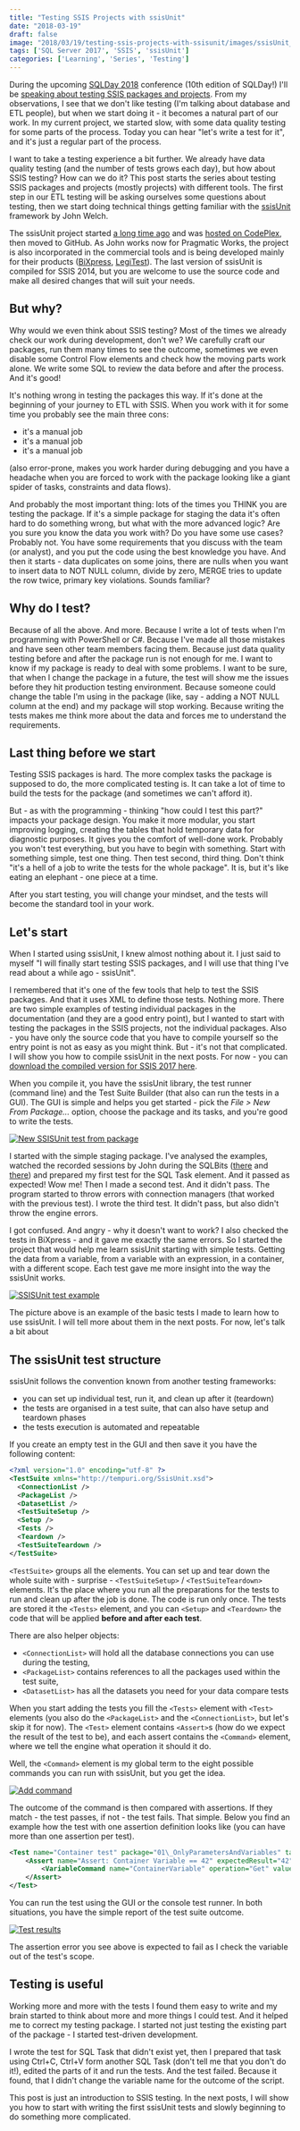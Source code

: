 ```yaml
---
title: "Testing SSIS Projects with ssisUnit"
date: "2018-03-19"
draft: false
image: "2018/03/19/testing-ssis-projects-with-ssisunit/images/ssisUnit_HeaderImage.png"
tags: ['SQL Server 2017', 'SSIS', 'ssisUnit']
categories: ['Learning', 'Series', 'Testing']
---
```


During the upcoming [SQLDay 2018](http://sqlday.pl/en/) conference (10th edition of SQLDay!) I'll be [speaking about testing SSIS packages and projects](https://sqlday.pl/en/session/start-testing-your-ssis-packages/). From my observations, I see that we don't like testing (I'm talking about database and ETL people), but when we start doing it - it becomes a natural part of our work. In my current project, we started slow, with some data quality testing for some parts of the process. Today you can hear "let's write a test for it", and it's just a regular part of the process.

I want to take a testing experience a bit further. We already have data quality testing (and the number of tests grows each day), but how about SSIS testing? How can we do it? This post starts the series about testing SSIS packages and projects (mostly projects) with different tools. The first step in our ETL testing will be asking ourselves some questions about testing, then we start doing technical things getting familiar with the [ssisUnit](https://github.com/johnwelch/ssisUnit) framework by John Welch.

The ssisUnit project started [a long time ago](http://agilebi.com/jwelch/2008/03/12/ssisunit-a-unit-testing-tool-for-ssis/) and was [hosted on CodePlex](https://archive.codeplex.com/?p=ssisunit), then moved to GitHub. As John works now for Pragmatic Works, the project is also incorporated in the commercial tools and is being developed mainly for their products ([BiXpress](https://pragmaticworks.com/Products/BI-xPress), [LegiTest](https://pragmaticworks.com/Products/LegiTest)). The last version of ssisUnit is compiled for SSIS 2014, but you are welcome to use the source code and make all desired changes that will suit your needs.

## But why?

Why would we even think about SSIS testing? Most of the times we already check our work during development, don't we? We carefully craft our packages, run them many times to see the outcome, sometimes we even disable some Control Flow elements and check how the moving parts work alone. We write some SQL to review the data before and after the process. And it's good!

It's nothing wrong in testing the packages this way. If it's done at the beginning of your journey to ETL with SSIS. When you work with it for some time you probably see the main three cons:

- it's a manual job
- it's a manual job
- it's a manual job

(also error-prone, makes you work harder during debugging and you have a headache when you are forced to work with the package looking like a giant spider of tasks, constraints and data flows).

And probably the most important thing: lots of the times you THINK you are testing the package. If it's a simple package for staging the data it's often hard to do something wrong, but what with the more advanced logic? Are you sure you know the data you work with? Do you have some use cases? Probably not. You have some requirements that you discuss with the team (or analyst), and you put the code using the best knowledge you have. And then it starts - data duplicates on some joins, there are nulls when you want to insert data to NOT NULL column, divide by zero, MERGE tries to update the row twice, primary key violations. Sounds familiar?

## Why do I test?

Because of all the above. And more. Because I write a lot of tests when I'm programming with PowerShell or C#. Because I've made all those mistakes and have seen other team members facing them. Because just data quality testing before and after the package run is not enough for me. I want to know if my package is ready to deal with some problems. I want to be sure, that when I change the package in a future, the test will show me the issues before they hit production testing environment. Because someone could change the table I'm using in the package (like, say - adding a NOT NULL column at the end) and my package will stop working. Because writing the tests makes me think more about the data and forces me to understand the requirements.

## Last thing before we start

Testing SSIS packages is hard. The more complex tasks the package is supposed to do, the more complicated testing is. It can take a lot of time to build the tests for the package (and sometimes we can't afford it).

But - as with the programming - thinking "how could I test this part?" impacts your package design. You make it more modular, you start improving logging, creating the tables that hold temporary data for diagnostic purposes. It gives you the comfort of well-done work. Probably you won't test everything, but you have to begin with something. Start with something simple, test one thing. Then test second, third thing. Don't think "it's a hell of a job to write the tests for the whole package". It is, but it's like eating an elephant - one piece at a time.

After you start testing, you will change your mindset, and the tests will become the standard tool in your work.

## Let's start

When I started using ssisUnit, I knew almost nothing about it. I just said to myself "I will finally start testing SSIS packages, and I will use that thing I've read about a while ago - ssisUnit".

I remembered that it's one of the few tools that help to test the SSIS packages. And that it uses XML to define those tests. Nothing more. There are two simple examples of testing individual packages in the documentation (and they are a good entry point), but I wanted to start with testing the packages in the SSIS projects, not the individual packages. Also - you have only the source code that you have to compile yourself so the entry point is not as easy as you might think. But - it's not that complicated. I will show you how to compile ssisUnit in the next posts. For now - you can [download the compiled version for SSIS 2017 here](https://github.com/BartekR/ssisUnit/releases).

When you compile it, you have the ssisUnit library, the test runner (command line) and the Test Suite Builder (that also can run the tests in a GUI). The GUI is simple and helps you get started - pick the _File > New From Package..._ option, choose the package and its tasks, and you're good to write the tests.

[![New SSISUnit test from package](images/ssisUnit_NewFromPackage.png#center)](images/ssisUnit_NewFromPackage.png)

I started with the simple staging package. I've analysed the examples, watched the recorded sessions by John during the SQLBits ([there](http://sqlbits.com/Sessions/Event12/Practical_Unit_Testing_for_SSIS_Packages) and [there](http://sqlbits.com/Sessions/Event10/Unit_Testing_SSIS_Packages)) and prepared my first test for the SQL Task element. And it passed as expected! Wow me! Then I made a second test. And it didn't pass. The program started to throw errors with connection managers (that worked with the previous test). I wrote the third test. It didn't pass, but also didn't throw the engine errors.

I got confused. And angry - why it doesn't want to work? I also checked the tests in BiXpress - and it gave me exactly the same errors. So I started the project that would help me learn ssisUnit starting with simple tests. Getting the data from a variable, from a variable with an expression, in a container, with a different scope. Each test gave me more insight into the way the ssisUnit works.

[![SSISUnit test example](images/ssisUnit_TestExample.png#center)](images/ssisUnit_TestExample.png)

The picture above is an example of the basic tests I made to learn how to use ssisUnit. I will tell more about them in the next posts. For now, let's talk a bit about

## The ssisUnit test structure

ssisUnit follows the convention known from another testing frameworks:

- you can set up individual test, run it, and clean up after it (teardown)
- the tests are organised in a test suite, that can also have setup and teardown phases
- the tests execution is automated and repeatable

If you create an empty test in the GUI and then save it you have the following content:

```xml
<?xml version="1.0" encoding="utf-8" ?>
<TestSuite xmlns="http://tempuri.org/SsisUnit.xsd">
  <ConnectionList />
  <PackageList />
  <DatasetList />
  <TestSuiteSetup />
  <Setup />
  <Tests />
  <Teardown />
  <TestSuiteTeardown />
</TestSuite>
```

`<TestSuite>` groups all the elements. You can set up and tear down the whole suite with - surprise - `<TestSuiteSetup>` / `<TestSuiteTeardown>` elements. It's the place where you run all the preparations for the tests to run and clean up after the job is done. The code is run only once. The tests are stored it the `<Tests>` element, and you can `<Setup>` and `<Teardown>` the code that will be applied **before and after each test**.

There are also helper objects:

- `<ConnectionList>` will hold all the database connections you can use during the testing,
- `<PackageList>` contains references to all the packages used within the test suite,
- `<DatasetList>` has all the datasets you need for your data compare tests

When you start adding the tests you fill the `<Tests>` element with `<Test>` elements (you also do the `<PackageList>` and the `<ConnectionList>`, but let's skip it for now). The `<Test>` element contains `<Assert>`s (how do we expect the result of the test to be), and each assert contains the `<Command>` element, where we tell the engine what operation it should it do.

Well, the `<Command>` element is my global term to the eight possible commands you can run with ssisUnit, but you get the idea.

[![Add command](images/ssisUnit_Commands.png#center)](images/ssisUnit_Commands.png)

The outcome of the command is then compared with assertions. If they match - the test passes, if not - the test fails. That simple. Below you find an example how the test with one assertion definition looks like (you can have more than one assertion per test).

```xml
<Test name="Container test" package="01\_OnlyParametersAndVariables" task="{E4C43E00-EC90-4C0D-92CB-CC3D5CD44236}" taskResult="Success">
    <Assert name="Assert: Container Variable == 42" expectedResult="42" testBefore="false" expression="false">
        <VariableCommand name="ContainerVariable" operation="Get" value="" />
    </Assert>
</Test>
```

You can run the test using the GUI or the console test runner. In both situations, you have the simple report of the test suite outcome.

[![Test results](images/ssisUnit_TestResults.png#center)](images/ssisUnit_TestResults.png)

The assertion error you see above is expected to fail as I check the variable out of the test's scope.

## Testing is useful

Working more and more with the tests I found them easy to write and my brain started to think about more and more things I could test. And it helped me to correct my testing package. I started not just testing the existing part of the package - I started test-driven development.

I wrote the test for SQL Task that didn't exist yet, then I prepared that task using Ctrl+C, Ctrl+V form another SQL Task (don't tell me that you don't do it!), edited the parts of it and run the tests. And the test failed. Because it found, that I didn't change the variable name for the outcome of the script.

This post is just an introduction to SSIS testing. In the next posts, I will show you how to start with writing the first ssisUnit tests and slowly beginning to do something more complicated.
